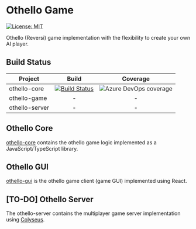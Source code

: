 # Othello Game

[![License: MIT](https://img.shields.io/badge/License-MIT-green.svg)](https://opensource.org/licenses/MIT)

Othello (Reversi) game implementation with the flexibility to create your own AI player.

## Build Status

| Project | Build | Coverage |
| ------------- | :-------------: | :-------------: |
| othello-core | [![Build Status](https://dev.azure.com/felipeap92/Othello%20Game/_apis/build/status/othello-core?branchName=master)](https://dev.azure.com/felipeap92/Othello%20Game/_build/latest?definitionId=3&branchName=master) | ![Azure DevOps coverage](https://img.shields.io/azure-devops/coverage/felipeap92/Othello%20Game/3)
| othello-game | - | - |
| othello-server | - | - |

## Othello Core

[othello-core](./othello-core) contains the othello game logic implemented as a JavaScript/TypeScript library.

## Othello GUI

[othello-gui](./othello-gui) is the othello game client (game GUI) implemented using React.

## [TO-DO] Othello Server

The othello-server contains the multiplayer game server implementation using [Colyseus](https://github.com/colyseus/colyseus).
